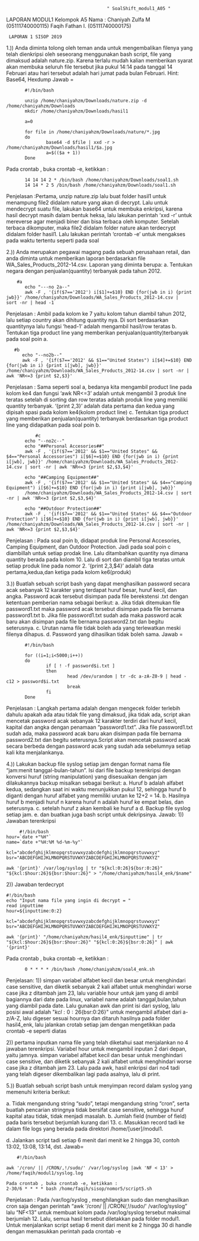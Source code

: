                                           " SoalShift_modul1_A05 "

LAPORAN MODUL1 Kelompok A5
Nama : Chaniyah Zulfa M (05111740000115)
       Faqih Fathan I.  (05111740000175)
       
     LAPORAN 1 SISOP 2019
1.)) Anda diminta tolong oleh teman anda untuk mengembalikan filenya yang telah
dienkripsi oleh seseorang menggunakan bash script, file yang dimaksud adalah
nature.zip. Karena terlalu mudah kalian memberikan syarat akan membuka seluruh
file tersebut jika pukul 14:14 pada tanggal 14 Februari atau hari tersebut adalah hari
jumat pada bulan Februari.
Hint: Base64, Hexdump
Jawab =
```
       #!/bin/bash

       unzip /home/chaniyahzm/Downloads/nature.zip -d /home/chaniyahzm/Downloads
       mkdir /home/chaniyahzm/Downloads/hasil1

       a=0

       for file in /home/chaniyahzm/Downloads/nature/*.jpg
       do
               base64 -d $file | xxd -r > /home/chaniyahzm/Downloads/hasil1/$a.jpg
               a=$(($a + 1))
       Done
```

Pada crontab , buka crontab -e, ketikkan :
```
       14 14 14 2 * /bin/bash /home/chaniyahzm/Downloads/soal1.sh
       14 14 * 2 5 /bin/bash /home/chaniyahzm/Downloads/soal1.sh
```
 Penjelasan :Pertama, unzip nature.zip lalu buat folder hasil1 untuk menampung file2 didalam nature yang akan di decrypt. Lalu untuk mendecrypt suatu file, lakukan base64 untuk membuka enkripsi, karena hasil decrypt masih dalam bentuk heksa, lalu lakukan perintah ‘xxd -r’ untuk mereverse agar menjadi biner dan bisa terbaca oleh komputer. Setelah terbaca dikomputer, maka file2 didalam folder nature akan terdecrypt didalam folder hasil1.
 Lalu lakukan perintah ‘crontab -e’ untuk mengakses pada waktu tertentu seperti pada soal

2.)) Anda merupakan pegawai magang pada sebuah perusahaan retail, dan anda diminta
untuk memberikan laporan berdasarkan file WA_Sales_Products_2012-14.csv.
Laporan yang diminta berupa:
       a. Tentukan negara dengan penjualan(quantity) terbanyak pada tahun 2012.
```
    #a
       echo "---no 2a--"
       awk -F , '{if($7=='2012') i[$1]+=$10} END {for(jwb in i) {print jwb}}' /home/chaniyahzm/Downloads/WA_Sales_Products_2012-14.csv |     sort -nr | head -1
```
Penjelasan :
Ambil pada kolom ke 7 yaitu kolom tahun diambil tahun 2012, lalu setiap country akan dihitung quantity nya. Di sort berdasarkan quantitynya lalu fungsi ‘head-1’ adalah mengambil hasil/row teratas
       b. Tentukan tiga product line yang memberikan penjualan(quantity)terbanyak pada soal poin a.
 ```
    #b
       echo "--no2b--"
       awk -F , '{if($7=='2012' && $1=="United States") i[$4]+=$10} END {for(jwb in i) {print i[jwb], jwb}}' /home/chaniyahzm/Downloads/WA_Sales_Products_2012-14.csv | sort -nr | awk 'NR<=3 {print $2,$3}'
```
Penjelasan :
Sama seperti soal a, bedanya kita mengambil product line pada kolom ke4 dan fungsi ‘awk NR<=3’ adalah untuk mengambil 3 produk line teratas setelah di sorting dan row teratas adalah produk line yang memiliki quantity terbanyak. ‘{print $2,$3}’ adalah data pertama dan kedua yang dipisah spasi pada kolom ke4(kolom product line)
       c. Tentukan tiga product yang memberikan penjualan(quantity) terbanyak berdasarkan tiga product line yang didapatkan pada soal poin b.
```
           #c
       echo "--no2c--"
       echo "##Personal Accesories##"
       awk -F , '{if($7=='2012' && $1=="United States" && $4=="Personal Accessories") i[$6]+=$10} END {for(jwb in i) {print i[jwb], jwb}}' /home/chaniyahzm/Downloads/WA_Sales_Products_2012-14.csv | sort -nr | awk 'NR<=3 {print $2,$3,$4}'

       echo "##Camping Equipment##"
       awk -F , '{if($7=='2012' && $1=="United States" && $4=="Camping Equipment") i[$6]+=$10} END {for(jwb in i) {print i[jwb], jwb}}' 
       /home/chaniyahzm/Downloads/WA_Sales_Products_2012-14.csv | sort -nr | awk 'NR<=3 {print $2,$3,$4}'

       echo "##Outdoor Protection##"
       awk -F , '{if($7=='2012' && $1=="United States" && $4=="Outdoor Protection") i[$6]+=$10} END {for(jwb in i) {print i[jwb], jwb}}' /home/chaniyahzm/Downloads/WA_Sales_Products_2012-14.csv | sort -nr | awk 'NR<=3 {print $2,$3,$4}'
```
Penjelasan :
Pada soal poin b, didapat produk line Personal Accesories, Camping Equipment, dan Outdoor Protection. Jadi pada soal poin c diambillah untuk setiap prodak line. Lalu ditambahkan quantity nya dimana quantity berada pada kolom 10. Lalu di sort dan diambil tiga teratas untuk setiap produk line pada nomor 2. ’{print $2,$3,$4}’ adalah data pertama,kedua,dan ketiga pada kolom ke6(produk)

3.)) Buatlah sebuah script bash yang dapat menghasilkan password secara acak sebanyak 12 karakter yang terdapat huruf besar, huruf kecil, dan angka. Password acak tersebut disimpan pada file berekstensi .txt dengan ketentuan pemberian nama
sebagai berikut:
a. Jika tidak ditemukan file password1.txt maka password acak tersebut disimpan pada file bernama password1.txt
b. Jika file password1.txt sudah ada maka password acak baru akan disimpan pada file bernama password2.txt dan begitu seterusnya.
c. Urutan nama file tidak boleh ada yang terlewatkan meski filenya dihapus.
d. Password yang dihasilkan tidak boleh sama.
Jawab =
```
       #!/bin/bash

       for ((i=1;i<5000;i++))
       do
               if [ ! -f password$i.txt ]
               then
                       head /dev/urandom | tr -dc a-zA-Z0-9 | head -c12 > password$i.txt
                       break
               fi
       Done
```
Penjelasan :
Langkah pertama adalah dengan mengecek folder terlebih dahulu apakah ada atau tidak file yang dimaksud, jika tidak ada, script akan mencetak password acak sebanyak 12 karakter terdiri dari huruf kecil, kapital dan angka dengan penamaan “password1.txt”. Jika file password1.txt sudah ada, maka password acak baru akan disimpan pada file bernama password2.txt dan begitu seterusnya.Script akan mencetak password acak secara berbeda dengan password acak yang sudah ada sebelumnya setiap kali kita menjalankanya.

4.)) Lakukan backup file syslog setiap jam dengan format nama file “jam:menit tanggal-bulan-tahun”. Isi dari file backup terenkripsi dengan konversi huruf (string manipulation) yang disesuaikan dengan jam dilakukannya backup misalkan sebagai berikut:
a. Huruf b adalah alfabet kedua, sedangkan saat ini waktu menunjukkan
pukul 12, sehingga huruf b diganti dengan huruf alfabet yang memiliki
urutan ke 12+2 = 14.
b. Hasilnya huruf b menjadi huruf n karena huruf n adalah huruf ke
empat belas, dan seterusnya.
c. setelah huruf z akan kembali ke huruf a
d. Backup file syslog setiap jam.
e. dan buatkan juga bash script untuk dekripsinya.
    Jawab:
    1)) Jawaban terenkripsi
```
     #!/bin/bash
hour=`date +"%H"`
name=`date +"%H:%M %d-%m-%y"`

kcl="abcdefghijklmnopqrstuvwxyzabcdefghijklmnopqrstuvwxyz"
bsr="ABCDEFGHIJKLMNOPQRSTUVWXYZABCDEFGHIJKLMNOPQRSTUVWXYZ"

awk '{print}' /var/log/syslog | tr "${kcl:0:26}${bsr:0:26}" "${kcl:$hour:26}${bsr:$hour:26}" > "/home/chaniyahzm/hasil4_enk/$name"
```
2)) Jawaban terdecrypt
```
#!/bin/bash
echo "Input nama file yang ingin di decrypt = "
read inputtime
hour=${inputtime:0:2}

kcl="abcdefghijklmnopqrstuvwxyzabcdefghijklmnopqrstuvwxyz"
bsr="ABCDEFGHIJKLMNOPQRSTUVWXYZABCDEFGHIJKLMNOPQRSTUVWXYZ"

awk '{print}' "/home/chaniyahzm/hasil4_enk/$inputtime" | tr "${kcl:$hour:26}${bsr:$hour:26}" "${kcl:0:26}${bsr:0:26}" | awk '{print}'
```
Pada crontab , buka crontab -e, ketikkan :
```
       0 * * * * /bin/bash /home/chaniyahzm/soal4_enk.sh
```
Penjelasan:
1)) simpan variabel alfabet kecil dan besar untuk menghindari case sensitive, dan diketik sebanyak 2 kali alfabet untuk menghindari worse case jika z ditambah jam 23,   lalu variable hour untuk jam yang di ambil bagiannya dari date pada linux, variabel name adalah tanggal,bulan,tahun yang diambil pada date. Lalu gunakan awk dan print isi dari syslog, lalu posisi awal adalah  "${kcl:0:26}${bsr:0:26}" untuk mengambil alfabet dari a-z/A-Z, lalu digeser sesuai hournya dan ditaruh hasilnya pada folder hasil4_enk, lalu jalankan crotab setiap jam dengan mengetikkan pada crontab -e seperti diatas

2)) pertama inputkan nama file yang telah diketahui saat menjalankan no 4 jawaban terenkripsi. Variabel hour untuk mengambil inputan 2 dari depan, yaitu jamnya. simpan variabel alfabet kecil dan besar untuk menghindari case sensitive, dan diketik sebanyak 2 kali alfabet untuk menghindari worse case jika z ditambah jam 23. Lalu pada awk, hasil enkripsi dari no4 tadi  yang telah digeser dikembalikan lagi pada asalnya, lalu di print.

5.)) Buatlah sebuah script bash untuk menyimpan record dalam syslog yang memenuhi
kriteria berikut:

a. Tidak mengandung string “sudo”, tetapi mengandung string “cron”,
serta buatlah pencarian stringnya tidak bersifat case sensitive,
sehingga huruf kapital atau tidak, tidak menjadi masalah.
b. Jumlah field (number of field) pada baris tersebut berjumlah kurang
dari 13.
c. Masukkan record tadi ke dalam file logs yang berada pada direktori
/home/[user]/modul1.

d. Jalankan script tadi setiap 6 menit dari menit ke 2 hingga 30, contoh
13:02, 13:08, 13:14, dst.
Jawab=
```
    #!/bin/bash

awk '/cron/ || /CRON/,!/sudo/' /var/log/syslog |awk 'NF < 13' > /home/faqih/modul1/syslog.log

Pada crontab , buka crontab -e, ketikkan :
2-30/6 * * * * bash /home/faqih/sisop/nomor5/script5.sh
```
Penjelasan :
Pada /var/log/syslog , menghilangkan sudo dan menghasilkan cron saja dengan perintah “awk '/cron/ || /CRON/,!/sudo/' /var/log/syslog” lalu “NF<13” untuk membuat kolom pada /var/log/syslog tersebut maksimal berjumlah 12. Lalu, semua hasil tersebut diletakkan pada folder modul1. Untuk menjalankan script setiap 6 menit dari menit ke 2 hingga 30 di handle dengan memasukkan perintah pada crontab -e
     
